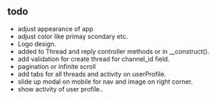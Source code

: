 ## todo

- adjust appearance of app 
- adjust color like primay scondary etc.
- Logo design. 
- added to Thread and reply controller methods or in __construct().
- add validation for create thread for channel_id field.
- pagination or infinite scroll
- add tabs for all threads and activity on userProfile.
- slide up modal on mobile for nav and image on right corner.
- show activity of user profile..